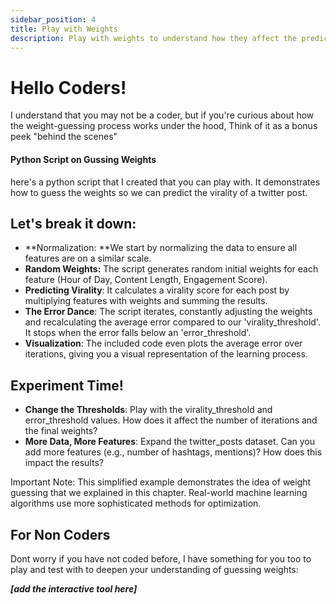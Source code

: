 ```yaml
---
sidebar_position: 4
title: Play with Weights
description: Play with weights to understand how they affect the prediction of virality of a twitter post.
---
```


# Hello Coders!

I understand that you may not be a coder, but if you're curious about how the weight-guessing process works under the hood, Think of it as a bonus peek "behind the scenes"

<h4>Python Script on Gussing Weights</h4>

here's a python script that I created that you can play with.  It demonstrates how to guess the weights so we can predict the virality of a twitter post.

## Let's break it down:

* **Normalization: **We start by normalizing the data to ensure all features are on a similar scale.
* **Random Weights:** The script generates random initial weights for each feature (Hour of Day, Content Length, Engagement Score).
* **Predicting Virality**: It calculates a virality score for each post by multiplying features with weights and summing the results.
* **The Error Dance**: The script iterates, constantly adjusting the weights and recalculating the average error compared to our 'virality_threshold'. It stops when the error falls below an 'error_threshold'.
* **Visualization**: The included code even plots the average error over iterations, giving you a visual representation of the learning process.

## Experiment Time!

* **Change the Thresholds**: Play with the virality_threshold and error_threshold values. How does it affect the number of iterations and the final weights?
* **More Data, More Features**: Expand the twitter_posts dataset. Can you add more features (e.g., number of hashtags, mentions)? How does this impact the results?

Important Note: This simplified example demonstrates the idea of weight guessing that we explained in this chapter. Real-world machine learning algorithms use more sophisticated methods for optimization.

## For Non Coders


Dont worry if you have not coded before, I have something for you too to play and test with to deepen your understanding of guessing weights:

**_[add the interactive tool here]_**
